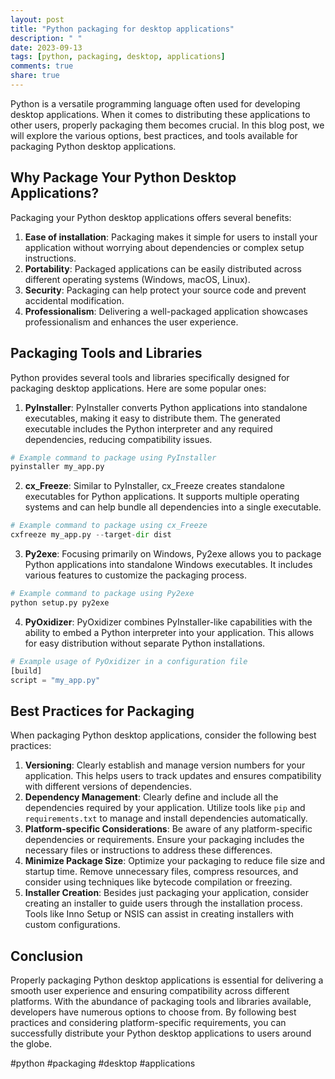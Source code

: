 ```yaml
---
layout: post
title: "Python packaging for desktop applications"
description: " "
date: 2023-09-13
tags: [python, packaging, desktop, applications]
comments: true
share: true
---
```


Python is a versatile programming language often used for developing desktop applications. When it comes to distributing these applications to other users, properly packaging them becomes crucial. In this blog post, we will explore the various options, best practices, and tools available for packaging Python desktop applications.

## Why Package Your Python Desktop Applications?
Packaging your Python desktop applications offers several benefits:

1. **Ease of installation**: Packaging makes it simple for users to install your application without worrying about dependencies or complex setup instructions.
2. **Portability**: Packaged applications can be easily distributed across different operating systems (Windows, macOS, Linux).
3. **Security**: Packaging can help protect your source code and prevent accidental modification.
4. **Professionalism**: Delivering a well-packaged application showcases professionalism and enhances the user experience.

## Packaging Tools and Libraries
Python provides several tools and libraries specifically designed for packaging desktop applications. Here are some popular ones:

1. **PyInstaller**: PyInstaller converts Python applications into standalone executables, making it easy to distribute them. The generated executable includes the Python interpreter and any required dependencies, reducing compatibility issues.

```python
# Example command to package using PyInstaller
pyinstaller my_app.py
```

2. **cx_Freeze**: Similar to PyInstaller, cx_Freeze creates standalone executables for Python applications. It supports multiple operating systems and can help bundle all dependencies into a single executable.

```python
# Example command to package using cx_Freeze
cxfreeze my_app.py --target-dir dist
```

3. **Py2exe**: Focusing primarily on Windows, Py2exe allows you to package Python applications into standalone Windows executables. It includes various features to customize the packaging process.

```python
# Example command to package using Py2exe
python setup.py py2exe
```

4. **PyOxidizer**: PyOxidizer combines PyInstaller-like capabilities with the ability to embed a Python interpreter into your application. This allows for easy distribution without separate Python installations.

```python
# Example usage of PyOxidizer in a configuration file
[build]
script = "my_app.py"
```

## Best Practices for Packaging
When packaging Python desktop applications, consider the following best practices:

1. **Versioning**: Clearly establish and manage version numbers for your application. This helps users to track updates and ensures compatibility with different versions of dependencies.
2. **Dependency Management**: Clearly define and include all the dependencies required by your application. Utilize tools like `pip` and `requirements.txt` to manage and install dependencies automatically.
3. **Platform-specific Considerations**: Be aware of any platform-specific dependencies or requirements. Ensure your packaging includes the necessary files or instructions to address these differences.
4. **Minimize Package Size**: Optimize your packaging to reduce file size and startup time. Remove unnecessary files, compress resources, and consider using techniques like bytecode compilation or freezing.
5. **Installer Creation**: Besides just packaging your application, consider creating an installer to guide users through the installation process. Tools like Inno Setup or NSIS can assist in creating installers with custom configurations.

## Conclusion
Properly packaging Python desktop applications is essential for delivering a smooth user experience and ensuring compatibility across different platforms. With the abundance of packaging tools and libraries available, developers have numerous options to choose from. By following best practices and considering platform-specific requirements, you can successfully distribute your Python desktop applications to users around the globe.

#python #packaging #desktop #applications
